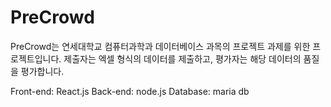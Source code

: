 # PreCrowd
PreCrowd는 연세대학교 컴퓨터과학과 데이터베이스 과목의 프로젝트 과제를 위한 프로젝트입니다.
제출자는 엑셀 형식의 데이터를 제출하고,  평가자는 해당 데이터의 품질을 평가합니다. 

Front-end: React.js
Back-end: node.js
Database: maria db

